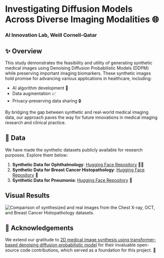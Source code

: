 # Investigating Diffusion Models Across Diverse Imaging Modalities 🌐

### AI Innovation Lab, Weill Cornell-Qatar

## ✨ Overview
This study demonstrates the feasibility and utility of generating synthetic medical images using Denoising Diffusion Probabilistic Models (DDPM) while preserving important imaging biomarkers. These synthetic images hold promise for advancing various applications in healthcare, including:

- AI algorithm development 🤖
- Data augmentation 📈
- Privacy-preserving data sharing 🔒

By bridging the gap between synthetic and real-world medical imaging data, our approach paves the way for future innovations in medical imaging research and clinical practice.


## 📂 Data
We have made the synthetic datasets publicly available for research purposes. Explore them below:

1. **Synthetic Data for Ophthalmology**: [Hugging Face Repository](https://huggingface.co/datasets/serag-ai/I-SynMed-Ophthalmology) 👩‍🎨
2. **Synthetic Data for Breast Cancer Histopathology**: [Hugging Face Repository](https://huggingface.co/datasets/serag-ai/I-SynMed-Histopathology) 🎩
3. **Synthetic Data for Pneumonia**: [Hugging Face Repository](https://huggingface.co/datasets/serag-ai/I-SynMed-Radiology) 💉

## Visual Results
![Comparison of synthesized and real images from the Chest X-ray, OCT, and Breast Cancer Histopathology datasets. ](assets/visual.png)

## 🙏 Acknowledgements
We extend our gratitude to [2D medical image synthesis using transformer-based denoising diffusion probabilistic model](https://github.com/shaoyanpan/2D-Medical-Denoising-Diffusion-Probabilistic-Model-) for their invaluable open-source code contributions, which served as a foundation for this project. 🌟

